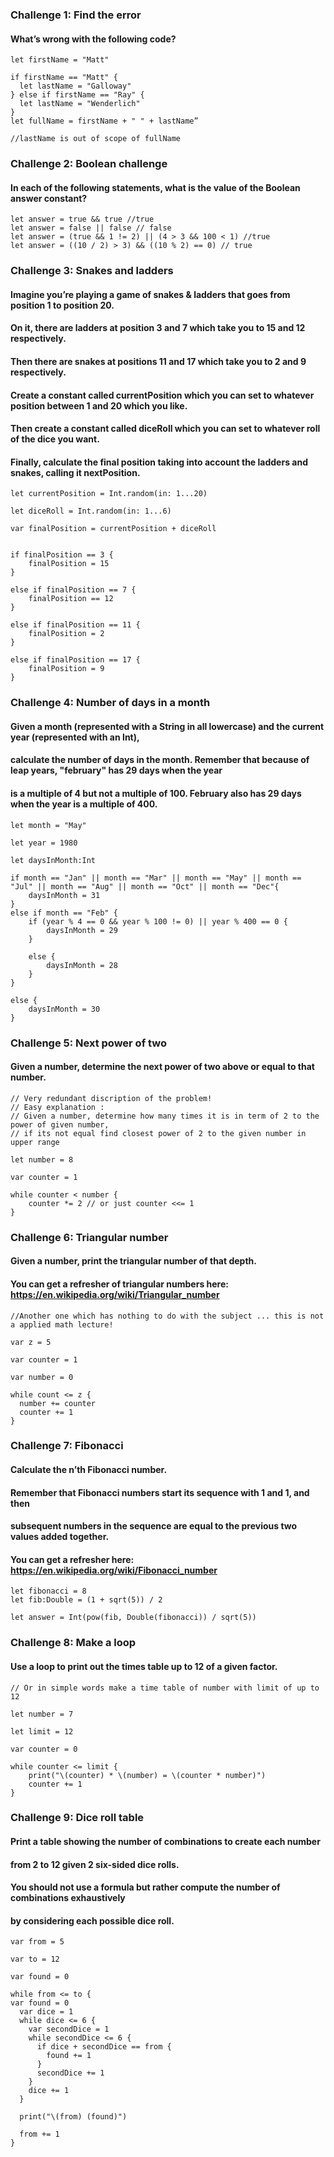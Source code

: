 ### Challenge 1: Find the error
#### What’s wrong with the following code?

```
let firstName = "Matt"

if firstName == "Matt" {
  let lastName = "Galloway"
} else if firstName == "Ray" {
  let lastName = "Wenderlich"
}
let fullName = firstName + " " + lastName”

//lastName is out of scope of fullName
```

### Challenge 2: Boolean challenge
#### In each of the following statements, what is the value of the Boolean answer constant?
```
let answer = true && true //true
let answer = false || false // false
let answer = (true && 1 != 2) || (4 > 3 && 100 < 1) //true
let answer = ((10 / 2) > 3) && ((10 % 2) == 0) // true

```

### Challenge 3: Snakes and ladders
#### Imagine you’re playing a game of snakes & ladders that goes from position 1 to position 20. 
#### On it, there are ladders at position 3 and 7 which take you to 15 and 12 respectively. 
#### Then there are snakes at positions 11 and 17 which take you to 2 and 9 respectively.
#### Create a constant called currentPosition which you can set to whatever position between 1 and 20 which you like.
#### Then create a constant called diceRoll which you can set to whatever roll of the dice you want. 
#### Finally, calculate the final position taking into account the ladders and snakes, calling it nextPosition.

```
let currentPosition = Int.random(in: 1...20)

let diceRoll = Int.random(in: 1...6)

var finalPosition = currentPosition + diceRoll


if finalPosition == 3 {
    finalPosition = 15
}

else if finalPosition == 7 {
    finalPosition == 12
}

else if finalPosition == 11 {
    finalPosition = 2
}

else if finalPosition == 17 {
    finalPosition = 9
}

```

### Challenge 4: Number of days in a month
#### Given a month (represented with a String in all lowercase) and the current year (represented with an Int), 
#### calculate the number of days in the month. Remember that because of leap years, "february" has 29 days when the year 
#### is a multiple of 4 but not a multiple of 100. February also has 29 days when the year is a multiple of 400.

```
let month = "May"

let year = 1980

let daysInMonth:Int

if month == "Jan" || month == "Mar" || month == "May" || month == "Jul" || month == "Aug" || month == "Oct" || month == "Dec"{
    daysInMonth = 31
}
else if month == "Feb" {
    if (year % 4 == 0 && year % 100 != 0) || year % 400 == 0 {
        daysInMonth = 29
    }
        
    else {
        daysInMonth = 28
    }
}
    
else {
    daysInMonth = 30
}
```

### Challenge 5: Next power of two
#### Given a number, determine the next power of two above or equal to that number.

```
// Very redundant discription of the problem!
// Easy explanation :
// Given a number, determine how many times it is in term of 2 to the power of given number, 
// if its not equal find closest power of 2 to the given number in upper range

let number = 8

var counter = 1

while counter < number {
    counter *= 2 // or just counter <<= 1
}

```

### Challenge 6: Triangular number
#### Given a number, print the triangular number of that depth.
#### You can get a refresher of triangular numbers here: https://en.wikipedia.org/wiki/Triangular_number

```
//Another one which has nothing to do with the subject ... this is not a applied math lecture!

var z = 5

var counter = 1

var number = 0

while count <= z {
  number += counter
  counter += 1
}

```

### Challenge 7: Fibonacci
#### Calculate the n’th Fibonacci number. 
#### Remember that Fibonacci numbers start its sequence with 1 and 1, and then 
#### subsequent numbers in the sequence are equal to the previous two values added together. 
#### You can get a refresher here: https://en.wikipedia.org/wiki/Fibonacci_number

```
let fibonacci = 8
let fib:Double = (1 + sqrt(5)) / 2

let answer = Int(pow(fib, Double(fibonacci)) / sqrt(5))

```

### Challenge 8: Make a loop
#### Use a loop to print out the times table up to 12 of a given factor.

```
// Or in simple words make a time table of number with limit of up to 12

let number = 7

let limit = 12

var counter = 0

while counter <= limit {
    print("\(counter) * \(number) = \(counter * number)")
    counter += 1
}

```

### Challenge 9: Dice roll table
#### Print a table showing the number of combinations to create each number 
#### from 2 to 12 given 2 six-sided dice rolls. 
#### You should not use a formula but rather compute the number of combinations exhaustively
#### by considering each possible dice roll.

```
var from = 5

var to = 12

var found = 0

while from <= to {
var found = 0
  var dice = 1
  while dice <= 6 {
    var secondDice = 1
    while secondDice <= 6 {
      if dice + secondDice == from {
        found += 1
      }
      secondDice += 1
    }
    dice += 1
  }

  print("\(from) (found)")

  from += 1
}

```
